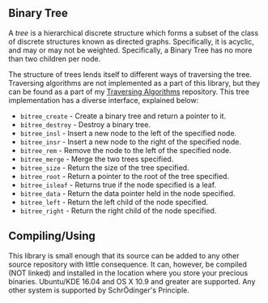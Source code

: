 ## Binary Tree ##

A <em>tree</em> is a hierarchical discrete structure which forms a subset of
the class of discrete structures known as directed graphs. Specifically, it is
acyclic, and may or may not be weighted. Specifically, a Binary Tree has no
more than two children per node.
<!-- TODO: insert the tree picture here. -->

The structure of trees lends itself to different ways of traversing the tree.
Traversing algorithms are not implemented as a part of this library, but they
can be found as a part of my
<a href="https://github.com/AmateurECE/Tree-Traversal">Traversing
Algorithms</a> repository. This tree implementation has a diverse interface,
explained below:

* `bitree_create` - Create a binary tree and return a pointer to it.
* `bitree_destroy` - Destroy a binary tree.
* `bitree_insl` - Insert a new node to the left of the specified node.
* `bitree_insr` - Insert a new node to the right of the specified node.
* `bitree_rem` - Remove the node to the left of the specified node.
* `bitree_merge` - Merge the two trees specified.
* `bitree_size` - Return the size of the tree specified.
* `bitree_root` - Return a pointer to the root of the tree specified.
* `bitree_isleaf` - Returns true if the node specified is a leaf.
* `bitree_data` - Return the data pointer held in the node specified.
* `bitree_left` - Return the left child of the node specified.
* `bitree_right` - Return the right child of the node specified.

## Compiling/Using ##

This library is small enough that its source can be added to any other source
repository with little consequence. It can, however, be compiled (NOT linked)
and installed in the location where you store your precious binaries. Ubuntu/KDE
16.04 and OS X 10.9 and greater are supported. Any other system is supported by
Schr&#214;dinger's Principle.
